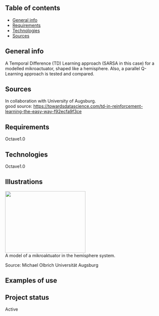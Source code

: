 ## Table of contents
* [General info](#general-info)
* [Requirements](#requirements)
* [Technologies](#technologies)
* [Sources](#sources)


## General info
A Temporal Difference (TD) Learning approach (SARSA in this case) for a modelled mikroactuator, shaped like a hemisphere.
Also, a parallel Q-Learning approach is tested and compared.

## Sources
In collaboration with University of Augsburg. <br>
good source: https://towardsdatascience.com/td-in-reinforcement-learning-the-easy-way-f92ecfa9f3ce

## Requirements
Octave1.0

## Technologies <br>
Octave1.0

## Illustrations <br>
<img src="https://user-images.githubusercontent.com/78420756/109026600-33376980-76c0-11eb-9154-674b188818f3.png" width="260" height="200"> <br> 
A model of a mikroaktuator in the hemisphere system.<p>
Source: Michael Olbrich Universität Augsburg 
  
## Examples of use <br>

## Project status <br>
Active
